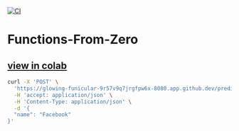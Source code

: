 [![CI](https://github.com/Muhammadyousafrana/Functions-From-Zero/actions/workflows/main.yml/badge.svg)](https://github.com/Muhammadyousafrana/Functions-From-Zero/actions/workflows/main.yml)
# Functions-From-Zero
## [view in colab](https://github.com/Muhammadyousafrana/Functions-From-Zero/blob/main/statements.ipynb)

```bash
curl -X 'POST' \
  'https://glowing-funicular-9r57v9q7jrgfpw6x-8080.app.github.dev/predict' \
  -H 'accept: application/json' \
  -H 'Content-Type: application/json' \
  -d '{
  "name": "Facebook"
}'
```